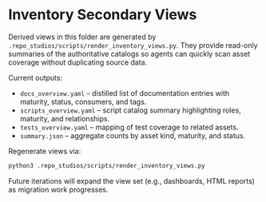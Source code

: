 # Inventory Secondary Views

Derived views in this folder are generated by `.repo_studios/scripts/render_inventory_views.py`. They provide read-only summaries of the authoritative catalogs so agents can quickly scan asset coverage without duplicating source data.

Current outputs:

- `docs_overview.yaml` – distilled list of documentation entries with maturity, status, consumers, and tags.
- `scripts_overview.yaml` – script catalog summary highlighting roles, maturity, and relationships.
- `tests_overview.yaml` – mapping of test coverage to related assets.
- `summary.json` – aggregate counts by asset kind, maturity, and status.

Regenerate views via:

```bash
python3 .repo_studios/scripts/render_inventory_views.py
```

Future iterations will expand the view set (e.g., dashboards, HTML reports) as migration work progresses.
